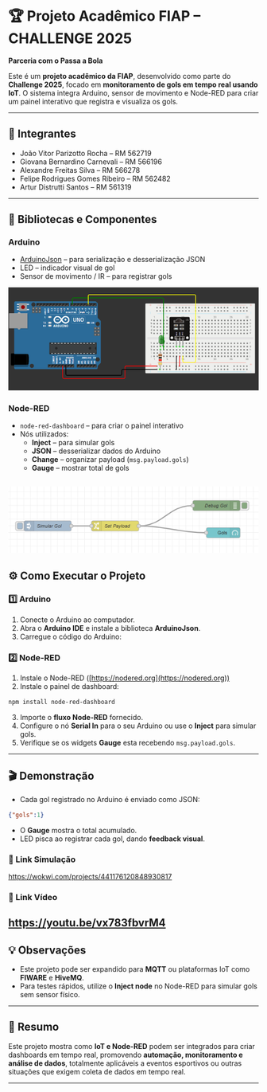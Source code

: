 # 🏆 Projeto Acadêmico FIAP – CHALLENGE 2025  
**Parceria com o Passa a Bola**  

Este é um **projeto acadêmico da FIAP**, desenvolvido como parte do **Challenge 2025**, focado em **monitoramento de gols em tempo real usando IoT**. O sistema integra Arduino, sensor de movimento e Node-RED para criar um painel interativo que registra e visualiza os gols.

---

## 👥 Integrantes
- João Vitor Parizotto Rocha – RM 562719  
- Giovana Bernardino Carnevali – RM 566196  
- Alexandre Freitas Silva – RM 566278  
- Felipe Rodrigues Gomes Ribeiro – RM 562482  
- Artur Distrutti Santos – RM 561319  

---

## 🧩 Bibliotecas e Componentes
### Arduino
- [ArduinoJson](https://arduinojson.org/) – para serialização e desserialização JSON  
- LED – indicador visual de gol  
- Sensor de movimento / IR – para registrar gols

![Arduino](arduino.PNG)

### Node-RED
- `node-red-dashboard` – para criar o painel interativo  
- Nós utilizados:
  - **Inject** – para simular gols  
  - **JSON** – desserializar dados do Arduino  
  - **Change** – organizar payload (`msg.payload.gols`)  
  - **Gauge** – mostrar total de gols  
  
![Node - Red](node.PNG)
---

## ⚙️ Como Executar o Projeto

### 1️⃣ Arduino
1. Conecte o Arduino ao computador.  
2. Abra o **Arduino IDE** e instale a biblioteca **ArduinoJson**.  
3. Carregue o código do Arduino:  


### 2️⃣ Node-RED

1. Instale o Node-RED ([https://nodered.org](https://nodered.org))
2. Instale o painel de dashboard:

```bash
npm install node-red-dashboard
```

3. Importe o **fluxo Node-RED** fornecido.
4. Configure o nó **Serial In** para o seu Arduino ou use o **Inject** para simular gols.
5. Verifique se os widgets **Gauge**  esta recebendo `msg.payload.gols`.

---

## 🎬 Demonstração

* Cada gol registrado no Arduino é enviado como JSON:

```json
{"gols":1}
```

* O **Gauge** mostra o total acumulado.
* LED pisca ao registrar cada gol, dando **feedback visual**.

### 📎 Link Simulação 
https://wokwi.com/projects/441176120848930817

### 🎥 Link Vídeo
https://youtu.be/vx783fbvrM4
---

## 💡 Observações

* Este projeto pode ser expandido para **MQTT** ou plataformas IoT como **FIWARE** e **HiveMQ**.
* Para testes rápidos, utilize o **Inject node** no Node-RED para simular gols sem sensor físico.

---

## 📌 Resumo

Este projeto mostra como **IoT e Node-RED** podem ser integrados para criar dashboards em tempo real, promovendo **automação, monitoramento e análise de dados**, totalmente aplicáveis a eventos esportivos ou outras situações que exigem coleta de dados em tempo real.

---

